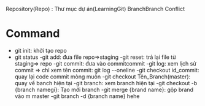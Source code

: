 Repository(Repo) : Thư mục dự án(LearningGit)
BranchBranch
Conflict
# Command
- git init: khởi tạo repo
- git status
-git add: đưa file repo=>staging
-git reset: trả lại file từ staging=> repo
-git commit: đưa vào commitcommit
-git log: xem lịch sử commit => chỉ xem tên commit: git log --oneline
-git checkout id_commit: quay lại code commit mòng muốn
-git checkout Tên_Branch(master): quay về banch hiện tại
-git branch: xem branch hiện tại 
-git checkout -b {branch namegi}: Tạo mới branch
-git merge {brand name}: gộp brand vào m master
-git branch -d {branch name} hehe

